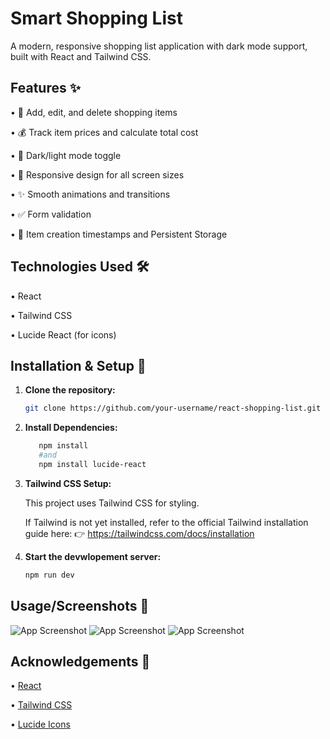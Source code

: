 # Smart Shopping List 

A modern, responsive shopping list application with dark mode support, built with React and Tailwind CSS.

## Features ✨

• 🛒 Add, edit, and delete shopping items

• 💰 Track item prices and calculate total cost

• 🌙 Dark/light mode toggle

• 📱 Responsive design for all screen sizes

• ✨ Smooth animations and transitions

• ✅ Form validation

• 📅 Item creation timestamps and Persistent Storage


## Technologies Used 🛠️

• React

• Tailwind CSS

• Lucide React (for icons)


## Installation & Setup 🚀

1. **Clone the repository:**
   ```bash
   git clone https://github.com/your-username/react-shopping-list.git

2. **Install Dependencies:**
   ```bash
      npm install
      #and
      npm install lucide-react

3. **Tailwind CSS Setup:**

   This project uses Tailwind CSS for styling.

   If Tailwind is not yet installed, refer to the official Tailwind installation guide here:
   👉 https://tailwindcss.com/docs/installation

4. **Start the devwlopement server:**
    ```bash
    npm run dev

## Usage/Screenshots 📸

![App Screenshot](src/assets/Screenshot1.png)
![App Screenshot](src/assets/Screenshot3.png)
![App Screenshot](src/assets/Screenshot2.png)

## Acknowledgements 🌟

• [React](https://react.dev/)

• [Tailwind CSS](https://tailwindcss.com/)

• [Lucide Icons](https://lucide.dev/)
